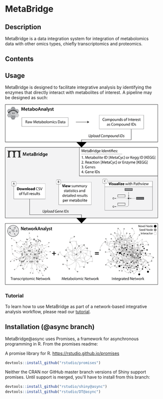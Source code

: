 # MetaBridge

## Description

MetaBridge is a data integration system for integration of metabolomics data with other omics types, chiefly transcriptomics and proteomics.

## Contents

## Usage

MetaBridge is designed to facilitate integrative analysis by identifying the enzymes that directly interact with metabolites of interest. A pipeline may be designed as such:

![Pipeline Schema](./figure.png)

### Tutorial

To learn how to use MetaBridge as part of a network-based integrative analysis workflow, please read our [tutorial](./tutorial/tutorial.md).

## Installation (@async branch)

MetaBridge@async uses Promises, a framework for asynchronous programming in R. From the promises readme:

A promise library for R. https://rstudio.github.io/promises

```r
devtools::install_github("rstudio/promises")
```

Neither the CRAN nor GitHub master branch versions of Shiny support promises. Until support is merged, you'll have to install from this branch:

```r
devtools::install_github("rstudio/shiny@async")
devtools::install_github("rstudio/DT@async")
```
